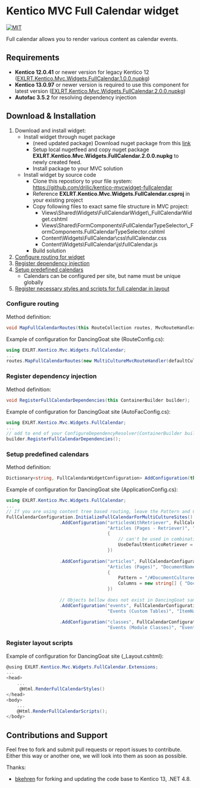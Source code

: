 # Kentico MVC Full Calendar widget
[![MIT](https://camo.githubusercontent.com/52ec9e2dfec7264e254fb7af5ac87f301ced9180/68747470733a2f2f696d672e736869656c64732e696f2f707970692f6c2f417270656767696f2e737667)](https://raw.githubusercontent.com/hyperium/hyper/master/LICENSE)

Full calendar allows you to render various content as calendar events.

## Requirements
* **Kentico 12.0.41** or newer version for legacy Kentico 12 ([EXLRT.Kentico.Mvc.Widgets.FullCalendar.1.0.0.nupkg](https://github.com/drilic/kentico-mvcwidget-fullcalendar/blob/master/nuget-versions/EXLRT.Kentico.Mvc.Widgets.FullCalendar.1.0.0.nupkg))
* **Kentico 13.0.97** or newer version is required to use this component for latest version ([EXLRT.Kentico.Mvc.Widgets.FullCalendar.2.0.0.nupkg](https://github.com/drilic/kentico-mvcwidget-fullcalendar/blob/master/nuget-versions/EXLRT.Kentico.Mvc.Widgets.FullCalendar.2.0.0.nupkg))
* **Autofac 3.5.2** for resolving dependency injection

## Download & Installation
1. Download and install widget:
    * Install widget through nuget package
        * (need updated package) Download nuget package from this [link](https://github.com/drilic/kentico-mvcwidget-fullcalendar/blob/master/EXLRT.Kentico.Mvc.Widgets.FullCalendar/EXLRT.Kentico.Mvc.Widgets.FullCalendar.2.0.0.nupkg)
        * Setup local nugetfeed and copy nuget package **EXLRT.Kentico.Mvc.Widgets.FullCalendar.2.0.0.nupkg** to newly created feed.
        * Install package to your MVC solution
    * Install widget by source code
        * Clone this repostiory to your file system: https://github.com/drilic/kentico-mvcwidget-fullcalendar
        * Reference **EXLRT.Kentico.Mvc.Widgets.FullCalendar.csproj** in your existing project
        * Copy following files to exact same file structure in MVC project:
            * Views\Shared\Widgets\FullCalendarWidget\\_FullCalendarWidget.cshtml
            * Views\Shared\FormComponents\FullCalendarTypeSelector\\_FormComponents.FullCalendarTypeSelector.cshtml
            * Content\Widgets\FullCalendar\css\fullCalendar.css
            * Content\Widgets\FullCalendar\js\fullCalendar.js
        * Build solution
4. [Configure routing for widget](#configure-routing)
5. [Register dependency injection](#register-dependency-injection)
6. [Setup predefined calendars](#setup-predefined-calendars)
	* Calendars can be configured per site, but name must be unique globally
7. [Register necessary styles and scripts for full calendar in layout](#register-layout-scripts)

### Configure routing

Method definition:
```csharp
void MapFullCalendarRoutes(this RouteCollection routes, MvcRouteHandler routeHandler = null, object constraint = null, CultureInfo defaultCulture = null);
```
Example of configuration for DancingGoat site (RouteConfig.cs):
```csharp
using EXLRT.Kentico.Mvc.Widgets.FullCalendar;
...
routes.MapFullCalendarRoutes(new MultiCultureMvcRouteHandler(defaultCulture), new { culture = new SiteCultureConstraint() }, defaultCulture);
```

### Register dependency injection

Method definition:
```csharp
void RegisterFullCalendarDependencies(this ContainerBuilder builder);
```
Example of configuration for DancingGoat site (AutoFacConfig.cs):
```csharp
using EXLRT.Kentico.Mvc.Widgets.FullCalendar;
...
// add to end of your ConfigureDependencyResolver(ContainerBuilder builder) method
builder.RegisterFullCalendarDependencies();
```

### Setup predefined calendars
Method definition:
```csharp
Dictionary<string, FullCalendarWidgetConfiguration> AddConfiguration(this Dictionary<string, FullCalendarWidgetConfiguration> _, string widgetType, FullCalendarConfigurationType configurationType, string classOrObjectName, string widgetTypeDisplayName, string titleColumnName, string startDateColumnName, string endDateColumnName, UrlConfiguration url = null, string descriptionColumnName = null, string allDayColumnName = null, string siteCodeName = null);
```
Example of configuration for DancingGoat site (ApplicationConfig.cs):
```csharp
using EXLRT.Kentico.Mvc.Widgets.FullCalendar;
...
// If you are using content tree based routing, leave the Pattern and Columns set to NodeAliasPath as shown below, the IPageUrlRetriever will resolve the URLs based on the NodeAliasPath
FullCalendarConfiguration.InitializeFullCalendarForMultiCultureSites()
                    .AddConfiguration("articlesWithRetriever", FullCalendarConfigurationType.Pages, "DancingGoatMvc.Article",
                                      "Articles (Pages - Retriever)", "DocumentName", "DocumentPublishFrom", "DocumentPublishTo", new UrlConfiguration()
                                      {
                                          // can't be used in combination with 'pattern' feature
                                          UseDefaultKenticoRetriever = true
                                      })
                    
                    .AddConfiguration("articles", FullCalendarConfigurationType.Pages, "DancingGoatMvc.Article",
                                      "Articles (Pages)", "DocumentName", "DocumentPublishFrom", "DocumentPublishTo", new UrlConfiguration()
                                      {
                                          Pattern = "/#DocumentCulture#/Articles/#NodeGUID#/#NodeAlias#",
                                          Columns = new string[] { "DocumentCulture", "NodeAlias", "NodeGUID" }
                                      })
									  
                    // Objects bellow does not exist in DancingGoat sample. They must be created in Kentico CMS before using
                    .AddConfiguration("events", FullCalendarConfigurationType.CustomTables, "customtable.Events",
                                      "Events (Custom Tables)", "ItemName", "StartDate", "EndDate", descriptionColumnName: "Description")
									  
                    .AddConfiguration("classes", FullCalendarConfigurationType.Classes, "dancinggoat.Events",
                                      "Events (Module Classes)", "EventsName", "EventsStartDate", "EventsEndDate");
```

### Register layout scripts

Example of configuration for DancingGoat site (_Layout.cshtml):
```csharp
@using EXLRT.Kentico.Mvc.Widgets.FullCalendar.Extensions;
...
<head>
	...
	 @Html.RenderFullCalendarStyles()
</head>
<body>
	...
	@Html.RenderFullCalendarScripts();
</body>

```

## Contributions and Support
Feel free to fork and submit pull requests or report issues to contribute. Either this way or another one, we will look into them as soon as possible. 

Thanks:
* [bkehren](https://github.com/bkehren/kentico-mvcwidget-fullcalendar) for forking and updating the code base to Kentico 13, .NET 4.8.
